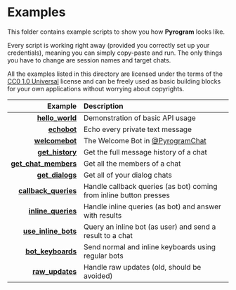 # Examples

This folder contains example scripts to show you how **Pyrogram** looks like.

Every script is working right away (provided you correctly set up your credentials), meaning you can simply copy-paste
and run. The only things you have to change are session names and target chats.

All the examples listed in this directory are licensed under the terms of the [CC0 1.0 Universal](LICENSE) license and
can be freely used as basic building blocks for your own applications without worrying about copyrights.

Example | Description
---: | :---
[**hello_world**](hello_world.py) | Demonstration of basic API usage
[**echobot**](echobot.py) | Echo every private text message
[**welcomebot**](welcomebot.py) | The Welcome Bot in [@PyrogramChat](https://t.me/pyrogramchat)
[**get_history**](get_history.py) | Get the full message history of a chat
[**get_chat_members**](get_chat_members.py) | Get all the members of a chat
[**get_dialogs**](get_dialogs.py) | Get all of your dialog chats
[**callback_queries**](callback_queries.py) | Handle callback queries (as bot) coming from inline button presses
[**inline_queries**](inline_queries.py) | Handle inline queries (as bot) and answer with results
[**use_inline_bots**](use_inline_bots.py) | Query an inline bot (as user) and send a result to a chat
[**bot_keyboards**](bot_keyboards.py) | Send normal and inline keyboards using regular bots
[**raw_updates**](raw_updates.py) | Handle raw updates (old, should be avoided)
